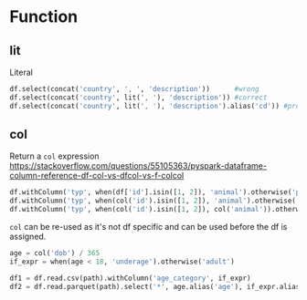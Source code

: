 # Function

## lit
Literal
```py
df.select(concat('country', ', ', 'description'))      #wrong
df.select(concat('country', lit(', '), 'description')) #correct
df.select(concat('country', lit(', '), 'description').alias('cd')) #provide name
```

## col
Return a `col` expression
https://stackoverflow.com/questions/55105363/pyspark-dataframe-column-reference-df-col-vs-dfcol-vs-f-colcol
```py
df.withColumn('typ', when(df['id'].isin([1, 2]), 'animal').otherwise('plant')) #ok
df.withColumn('typ', when(col('id').isin([1, 2]), 'animal').otherwise('plant')) #better
df.withColumn('typ', when(col('id').isin([1, 2]), col('animal')).otherwise(col('plant'))) #select cols, not string
```

`col` can be re-used as it's not df specific and can be used before the df is assigned.
```py
age = col('dob') / 365
if_expr = when(age < 18, 'underage').otherwise('adult')

df1 = df.read.csv(path).withColumn('age_category', if_expr)
df2 = df.read.parquet(path).select('*', age.alias('age'), if_expr.alias('age_category'))
```
